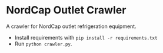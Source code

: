 # NordCap Outlet Crawler

A crawler for NordCap outlet refrigeration equipment.

- Install requirements with `pip install -r requirements.txt`
- Run `python crawler.py`.
